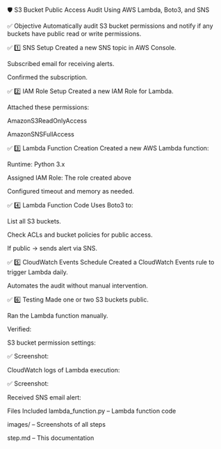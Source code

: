 🛡️ S3 Bucket Public Access Audit Using AWS Lambda, Boto3, and SNS 


✅ Objective
Automatically audit S3 bucket permissions and notify if any buckets have public read or write permissions.

✅ 1️⃣ SNS Setup
Created a new SNS topic in AWS Console.

Subscribed email for receiving alerts.

Confirmed the subscription.

✅ 2️⃣ IAM Role Setup
Created a new IAM Role for Lambda.

Attached these permissions:

AmazonS3ReadOnlyAccess

AmazonSNSFullAccess 


✅ 3️⃣ Lambda Function Creation
Created a new AWS Lambda function:

Runtime: Python 3.x

Assigned IAM Role: The role created above

Configured timeout and memory as needed. 


✅ 4️⃣ Lambda Function Code
Uses Boto3 to:

List all S3 buckets.

Check ACLs and bucket policies for public access.

If public → sends alert via SNS. 


✅ 5️⃣ CloudWatch Events Schedule
Created a CloudWatch Events rule to trigger Lambda daily.

Automates the audit without manual intervention. 



✅ 6️⃣ Testing
Made one or two S3 buckets public.

Ran the Lambda function manually.

Verified:

S3 bucket permission settings:

✅ Screenshot:

CloudWatch logs of Lambda execution:

✅ Screenshot:

Received SNS email alert: 


 Files Included
lambda_function.py – Lambda function code

images/ – Screenshots of all steps

step.md – This documentation